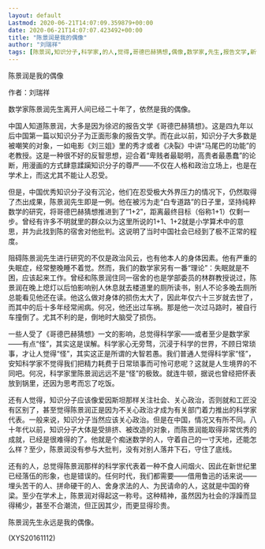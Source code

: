 ```yaml
---
layout: default
Lastmod: 2020-06-21T14:07:09.359879+00:00
date: 2020-06-21T14:07:07.423492+00:00
title: "陈景润是我的偶像"
author: "刘瑞祥"
tags: [陈景润,知识分子,科学家,的人,觉得,哥德巴赫猜想,偶像,数学家,先生,报告文学,新语丝]
---
```


陈景润是我的偶像

作者：刘瑞祥

数学家陈景润先生离开人间已经二十年了，依然是我的偶像。

中国人知道陈景润，大多是因为徐迟的报告文学《哥德巴赫猜想》。这是四九年以后中国第一篇以知识分子为正面形象的报告文学。而在此以前，知识分子大多数是被嘲笑的对象，一如电影《刘三姐》里的秀才或者《决裂》中讲“马尾巴的功能”的老教授。这是一种很不好的反智思想，迎合着“卑贱者最聪明，高贵者最愚蠢”的论断，用漫画的方式肆意蹂躏知识分子的尊严——不仅在人格和政治立场上，也是在学术上，而这尤其不能让人忍受。

但是，中国优秀知识分子没有沉沦，他们在忍受极大外界压力的情况下，仍然取得了杰出成果，陈景润先生即是一例。他在被污为走“白专道路”的日子里，坚持纯粹数学的研究，将哥德巴赫猜想推进到了“1+2”，距离最终目标（俗称1+1）仅剩一步。曾经有许多不明就里的群众以为这里所说的1+1、1+2就是小学算术中的意思，并为此找到陈的宿舍对他批判。这说明了当时中国社会已经到了极不正常的程度。

阻碍陈景润先生进行研究的不仅是政治风云，也有他本人的身体因素。他有严重的失眠症，经常整晚睡不着觉。然而，我们的数学家另有一番“理论”：失眠就是不困，应该起来工作。曾经和陈景润住同一宿舍的也是学部委员的林群教授说过，陈景润在晚上熄灯以后怕影响别人休息就去楼道里的厕所读书，别人不论多晚去厕所总能看见他还在读。他这么做对身体的损伤太大了，因此年仅六十三岁就去世了，而其中的后十多年经常闹病。何况，他还出过车祸。那是他一次过马路时，被自行车撞倒了。尤其不利的是，倒地时大脑受了损伤。

一些人受了《哥德巴赫猜想》一文的影响，总觉得科学家——或者至少是数学家——有点“怪”，其实这是误解。科学家心无旁骛，沉浸于科学的世界，不顾日常琐事，才让人觉得“怪”，其实这正是所谓的大智若愚。我们普通人觉得科学家“怪”，安知科学家不觉得我们把精力耗费于日常琐事而可怜可悲呢？这就是人生境界的不同吧。何况，科学家里陈景润远远不是“怪”的极致。就连牛顿，据说也曾经把怀表放到锅里，还因为思考而忘了吃饭。

还有人觉得，知识分子应该像爱因斯坦那样关注社会、关心政治，否则就和工匠没有区别了，甚至觉得陈景润正是因为不关心政治才成为有关部门着力推出的科学家代表。一般来说，知识分子当然应该关心政治。但是在中国，情况又有所不同。八十年代以前，知识分子大体是受排挤、被改造的对象，而陈景润能取得非常优秀的成就，已经是很难得的了。他就是个痴迷数学的人，守着自己的一寸天地，还能怎么样？至少，陈景润没有参与大批判，没有对别人落井下石，守住了底线。

还有的人，总觉得陈景润那样的科学家代表着一种不食人间烟火、因此在新世纪里已经落伍的形象，也是错误的。任何时代，我们都需要——借用鲁迅的话来说——埋头苦干的人、拼命硬干的人、舍身求法的人、为民请命的人，这就是中国的脊梁。至少在学术上，陈景润对得起这一称号。这种精神，虽然因为社会的浮躁而显得稀少，甚至不合潮流，但正因其少，而更显得珍贵。

陈景润先生永远是我的偶像。

(XYS20161112)

